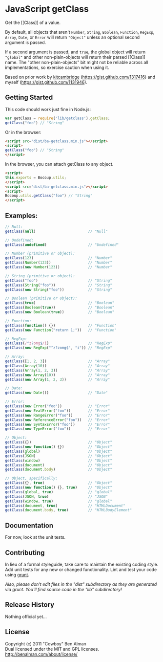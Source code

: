 # JavaScript getClass

Get the [[Class]] of a value.

By default, all objects that aren't `Number`, `String`, `Boolean`, `Function`, `RegExp`, `Array`, `Date`, or `Error` will return `"Object"` unless an optional second argument is passed.

If a second argument is passed, and `true`, the global object will return `"global"` and other non-plain-objects will return their parsed [[Class]] name. The "other non-plain-objects" bit might not be reliable across all implementations, so exercise caution when using it.

Based on prior work by [kitcambridge](https://gist.github.com/kitcambridge) (<https://gist.github.com/1317416>) and myself (<https://gist.github.com/1131946>).

## Getting Started

This code should work just fine in Node.js:

```javascript
var getClass = require('lib/getclass').getClass;
getClass("foo") // "String"
```

Or in the browser:

```html
<script src="dist/ba-getclass.min.js"></script>
<script>
getClass("foo") // "String"
</script>
```

In the browser, you can attach getClass to any object.

```html
<script>
this.exports = Bocoup.utils;
</script>
<script src="dist/ba-getclass.min.js"></script>
<script>
Bocoup.utils.getClass("foo") // "String"
</script>
```

## Examples:

```javascript
// Null:
getClass(null)                        // "Null"

// Undefined:
getClass(undefined)                   // "Undefined"

// Number (primitive or object):
getClass(123)                         // "Number"
getClass(Number(123))                 // "Number"
getClass(new Number(123))             // "Number"

// String (primitive or object):
getClass("foo")                       // "String"
getClass(String("foo"))               // "String"
getClass(new String("foo"))           // "String"

// Boolean (primitive or object):
getClass(true)                        // "Boolean"
getClass(Boolean(true))               // "Boolean"
getClass(new Boolean(true))           // "Boolean"

// Function:
getClass(function() {})               // "Function"
getClass(new Function("return 1;"))   // "Function"

// RegExp:
getClass(/^z?omg$/i)                  // "RegExp"
getClass(new RegExp("^z?zomg$", "i")) // "RegExp"

// Array:
getClass([1, 2, 3])                   // "Array"
getClass(Array(10))                   // "Array"
getClass(Array(1, 2, 3))              // "Array"
getClass(new Array(10))               // "Array"
getClass(new Array(1, 2, 3))          // "Array"

// Date:
getClass(new Date())                  // "Date"

// Error:
getClass(new Error("foo"))            // "Error"
getClass(new EvalError("foo"))        // "Error"
getClass(new RangeError("foo"))       // "Error"
getClass(new ReferenceError("foo"))   // "Error"
getClass(new SyntaxError("foo"))      // "Error"
getClass(new TypeError("foo"))        // "Error"

// Object:
getClass({})                          // "Object"
getClass(new function() {})           // "Object"
getClass(global)                      // "Object"
getClass(JSON)                        // "Object"
getClass(window)                      // "Object"
getClass(document)                    // "Object"
getClass(document.body)               // "Object"

// Object, specifically:
getClass({}, true)                    // "Object"
getClass(new function() {}, true)     // "Object"
getClass(global, true)                // "global"
getClass(JSON, true)                  // "JSON"
getClass(window, true)                // "global"
getClass(document, true)              // "HTMLDocument"
getClass(document.body, true)         // "HTMLBodyElement"
```

## Documentation
For now, look at the unit tests.

## Contributing
In lieu of a formal styleguide, take care to maintain the existing coding style. Add unit tests for any new or changed functionality. Lint and test your code using [grunt](https://github.com/cowboy/node-grunt).

_Also, please don't edit files in the "dist" subdirectory as they are generated via grunt. You'll find source code in the "lib" subdirectory!_

## Release History
Nothing official yet...

## License
Copyright (c) 2011 "Cowboy" Ben Alman  
Dual licensed under the MIT and GPL licenses.  
<http://benalman.com/about/license/>
